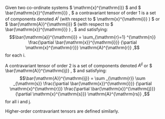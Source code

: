Given two co-ordinate systems $ \mathrm{x}^{\mathrm{i}} $ and
$ \bar{\mathrm{x}}^{\mathrm{i}} , $ a contravariant tensor of order 1 is
a set of components denoted $A^{i}$ (with respect to
$ \mathrm{x}^{\mathrm{i}} ) $ or $ \bar{\mathrm{A}}^{\mathrm{i}} $ (with
respect to $ \bar{\mathrm{x}}^{\mathrm{i}} )  , $ and satisfying:
$$\bar{\mathrm{a}}^{\mathrm{i}} = \sum_{\mathrm{r}=1} ^{\mathrm{n}}
\frac{\partial \bar{\mathrm{x}}^{\mathrm{i}}}
{\partial \mathrm{x}^{\mathrm{r}}}
\mathrm{A}^{\mathrm{r}} ,$$ for each i.

A contravariant tensor of order 2 is a set of components denoted
$A^{ij}$ or $ \bar{\mathrm{A}}^{\mathrm{ij}} , $ and satisfying:
$$\bar{\mathrm{A}}^{\mathrm{ij}} =
\sum _{\mathrm{r}} \sum _{\mathrm{s}}
\frac{\partial \bar{\mathrm{x}}^{\mathrm{i}}}
{\partial \mathrm{x}^{\mathrm{r}}}
\frac{\partial \bar{\mathrm{x}}^{\mathrm{j}}}
{\partial \mathrm{x}^{\mathrm{s}}}
\mathrm{A}^{\mathrm{rs}} ,$$ for all i and j.

Higher-order contravariant tensors are defined similarly.
